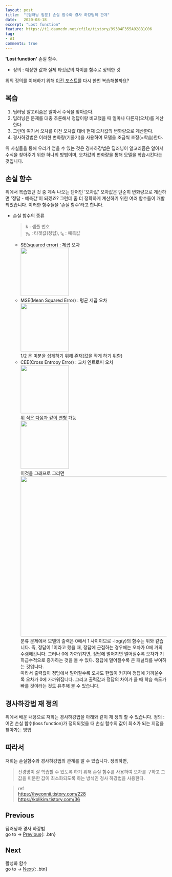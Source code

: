 ```yaml
---
layout: post
title:  "[딥러닝 입문] 손실 함수와 경사 하강법의 관계"
date:   2020-08-18
excerpt: "Lost function"
feature: https://t1.daumcdn.net/cfile/tistory/99384F355A928B1C06
tag:
- AI
comments: true
---
```


<b>'Lost function'</b> 손실 함수.  
* 정의 : 예상한 값과 실제 타깃값의 차이를 함수로 정의한 것

위의 정의를 이해하기 위해 [이전 포스트](https://akfmdl.github.io//ai_gradient_descent)를 다시 한번 복습해볼까요?

## 복습
1. 딥러닝 알고리즘은 알아서 수식을 찾아준다.
2. 딥러닝은 문제를 대충 추론해서 정답이랑 비교했을 때 얼마나 다른지(오차)를 계산한다.
3. 그런데 여기서 오차를 이전 오차값 대비 현재 오차값의 변화량으로 계산한다.
4. 경사하강법은 이러한 변화량(기울기)을 사용하여 모델을 조금씩 조정(=학습)한다.

위 사실들을 통해 우리가 얻을 수 있는 것은 경사하강법은 딥러닝이 알고리즘은 알아서 수식을 찾아주기 위한 하나의 방법이며, 오차값의 변화량을 통해 모델을 학습시킨다는 것입니다.

## 손실 함수
위에서 복습했던 것 중 계속 나오는 단어인 '오차값'
오차값은 단순히 변화량으로 계산하면 '정답 - 예측값'이 되겠죠? 그런데 좀 더 정확하게 계산하기 위한 여러 함수들이 개발되었습니다. 이러한 함수들을 '손실 함수'라고 합니다.
* 손실 함수의 종류  
  	> k : 샘플 번호  
	y<sub>k</sub> : 타겟값(정답), t<sub>k</sub> : 예측값
  * SE(squared error) : 제곱 오차  
	<img src="https://img1.daumcdn.net/thumb/R1280x0/?scode=mtistory2&fname=https%3A%2F%2Fblog.kakaocdn.net%2Fdn%2FbjNfxi%2FbtqAWxITre0%2FYtmkdmNp8E6Zy7f7T8pwRk%2Fimg.png" width=150> 
  * MSE(Mean Squared Error) : 평균 제곱 오차  
	<img src="https://t1.daumcdn.net/cfile/tistory/999E973A5A9273A405" width=150>  
	1/2 은 미분을 쉽게하기 위해 존재(값을 작게 하기 위함)  
  * CEE(Cross Entropy Error) : 교차 엔트로피 오차  
	<img src="https://t1.daumcdn.net/cfile/tistory/99C0D73B5A92769625" width=150>  
	위 식은 다음과 같이 변형 가능  
	<img src="https://t1.daumcdn.net/cfile/tistory/99C3EF395DA071DF13" width=150>  
	이것을 그래프로 그리면  
	<img src="https://t1.daumcdn.net/cfile/tistory/99384F355A928B1C06" width=500>  
	분류 문제에서 모델의 출력은 0에서 1 사이이므로 -log(y)의 함수는 위와 같습니다. 즉, 정답이 1이라고 했을 때, 정답에 근접하는 경우에는 오차가 0에 거의 수렴해갑니다. 그러나 0에 가까워지면, 정답에 멀어지면 멀어질수록 오차가 기하급수적으로 증가하는 것을 볼 수 있다. 정답에 멀어질수록 큰 패널티를 부여하는 것입니다.   
	따라서 출력값이 정답에서 멀어질수록 오차도 한없이 커지며 정답에 가까울수록 오차가 0에 가까워집니다. 그리고 출력값과 정답의 차이가 클 때 학습 속도가 빠를 것이라는 것도 유추해 볼 수 있습니다.  
	

## 경사하강법 재 정의
위에서 배운 내용으로 저희는 경사하강법을 아래와 같이 재 정의 할 수 있습니다.
정의 : 어떤 손실 함수(loss function)가 정의되었을 때 손실 함수의 값이 최소가 되는 지점을 찾아가는 방법

## 따라서
저희는 손실함수와 경사하강법의 관계를 알 수 있습니다. 정리하면,
> 신경망이 잘 학습할 수 있도록 하기 위해 손실 함수를 사용하여 오차를 구하고 그 값을 미분한 값이 최소화되도록 하는 방식인 경사 하강법을 사용한다.


> ref  
https://hyeonnii.tistory.com/228  
https://kolikim.tistory.com/36

## Previous
딥러닝과 경사 하강법  
go to -> [Previous](https://akfmdl.github.io//ai_gradient_descent){: .btn}

## Next
활성화 함수  
go to -> [Next](https://akfmdl.github.io//ai_activation_function){: .btn}